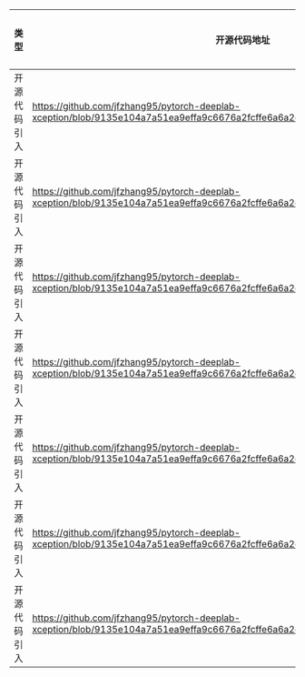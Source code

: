 | 类型     | 开源代码地址                                                                                                                    | 文件名                                                 | 公网IP地址/公网URL地址/域名/邮箱地址                                     | 用途说明   |
|--------|---------------------------------------------------------------------------------------------------------------------------|-----------------------------------------------------|------------------------------------------------------------|--------|
| 开源代码引入 | https://github.com/jfzhang95/pytorch-deeplab-xception/blob/9135e104a7a51ea9effa9c6676a2fcffe6a6a2e6/doc/deeplab_resnet.py | DeepLabv3+_ID1695_for_PyTorch/doc/deeplab_resnet.py | https://download.pytorch.org/models/resnet101-5d3b4d8f.pth | 下载权重文件 |
| 开源代码引入 | https://github.com/jfzhang95/pytorch-deeplab-xception/blob/9135e104a7a51ea9effa9c6676a2fcffe6a6a2e6/doc/deeplab_xception.py | DeepLabv3+_ID1695_for_PyTorch/doc/deeplab_xception.py | http://data.lip6.fr/cadene/pretrainedmodels/xception-b5690688.pth | 下载权重文件 |
| 开源代码引入 | https://github.com/jfzhang95/pytorch-deeplab-xception/blob/9135e104a7a51ea9effa9c6676a2fcffe6a6a2e6/modeling/backbone/drn.py | DeepLabv3+_ID1695_for_PyTorch/modeling/backbone/drn.py | http://dl.yf.io/drn/ | 下载权重文件 |
| 开源代码引入 | https://github.com/jfzhang95/pytorch-deeplab-xception/blob/9135e104a7a51ea9effa9c6676a2fcffe6a6a2e6/modeling/backbone/drn.py | DeepLabv3+_ID1695_for_PyTorch/modeling/backbone/drn.py | https://download.pytorch.org/models/resnet50-19c8e357.pth | 下载权重文件 |
| 开源代码引入 | https://github.com/jfzhang95/pytorch-deeplab-xception/blob/9135e104a7a51ea9effa9c6676a2fcffe6a6a2e6/modeling/backbone/mobilenet.py | DeepLabv3+_ID1695_for_PyTorch/modeling/backbone/mobilenet.py | http://jeff95.me/models/mobilenet_v2-6a65762b.pth | 下载权重文件 |
| 开源代码引入 | https://github.com/jfzhang95/pytorch-deeplab-xception/blob/9135e104a7a51ea9effa9c6676a2fcffe6a6a2e6/modeling/backbone/resnet.py | DeepLabv3+_ID1695_for_PyTorch/modeling/backbone/resnet.py | https://download.pytorch.org/models/resnet101-5d3b4d8f.pth | 下载权重文件 |
| 开源代码引入 | https://github.com/jfzhang95/pytorch-deeplab-xception/blob/9135e104a7a51ea9effa9c6676a2fcffe6a6a2e6/modeling/backbone/xception.py | DeepLabv3+_ID1695_for_PyTorch/modeling/backbone/xception.py | http://data.lip6.fr/cadene/pretrainedmodels/xception-b5690688.pth | 下载权重文件 |








